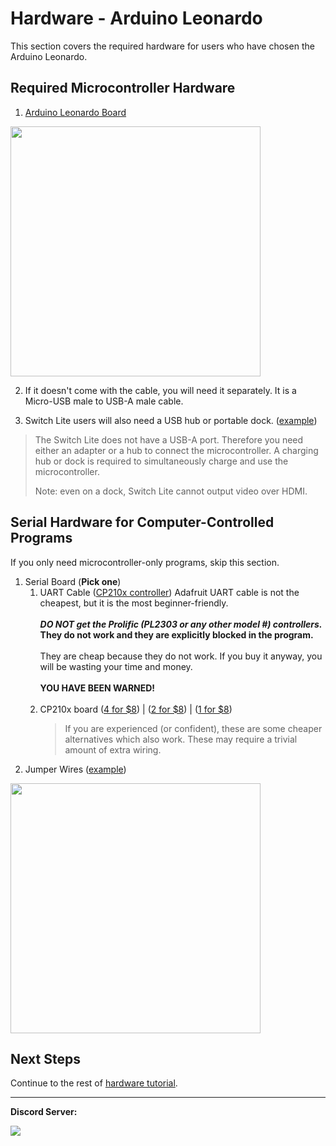 # Hardware - Arduino Leonardo

This section covers the required hardware for users who have chosen the Arduino Leonardo.


## Required Microcontroller Hardware

1. [Arduino Leonardo Board](https://www.amazon.com/gp/product/B0786LJQ8K)

<img src="images/leonardo.jpg" height="400">

2. If it doesn't come with the cable, you will need it separately. It is a Micro-USB male to USB-A male cable.

3. Switch Lite users will also need a USB hub or portable dock. ([example](https://www.amazon.com/gp/product/B07JK9DFKH))

> The Switch Lite does not have a USB-A port. Therefore you need either an adapter or a hub to connect the microcontroller. A charging hub or dock is required to simultaneously charge and use the microcontroller.
>
> Note: even on a dock, Switch Lite cannot output video over HDMI.

## Serial Hardware for Computer-Controlled Programs

If you only need microcontroller-only programs, skip this section.

1. Serial Board (**Pick one**)
   1. UART Cable ([CP210x controller](https://www.adafruit.com/product/954)) Adafruit UART cable is not the cheapest, but it is the most beginner-friendly.<br><br>
      ***DO NOT get the Prolific (PL2303 or any other model #) controllers.* They do not work and they are explicitly blocked in the program.**<br><br>They are cheap because they do not work. If you buy it anyway, you will be wasting your time and money.<br><br>**YOU HAVE BEEN WARNED!**<br><br>
   2. CP210x board ([4 for $8](https://www.amazon.com/gp/product/B07T1XR9FT)) | ([2 for $8](https://www.amazon.com/gp/product/B07D6LLX19/)) | ([1 for $8](https://www.amazon.com/dp/B072K3Z3TL))
      >  If you are experienced (or confident), these are some cheaper alternatives which also work. These may require a trivial amount of extra wiring.
2. Jumper Wires ([example](https://www.amazon.com/dp/B07GD2BWPY))

<img src="https://raw.githubusercontent.com/PokemonAutomation/ComputerControl/master/Wiki/Hardware/images/leonardo.jpg" height="400">

## Next Steps

Continue to the rest of [hardware tutorial](Hardware.md).

<hr>

**Discord Server:** 

[<img src="https://canary.discordapp.com/api/guilds/695809740428673034/widget.png?style=banner2">](https://discord.gg/cQ4gWxN)










